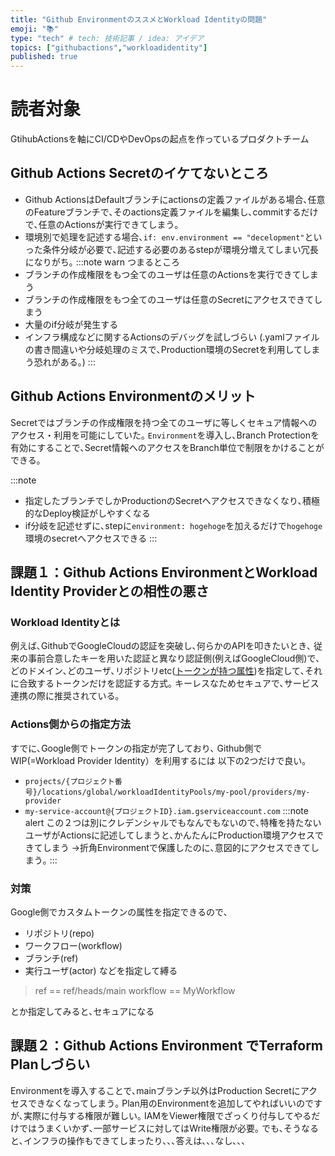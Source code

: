 ```yaml
---
title: "Github EnvironmentのススメとWorkload Identityの問題"
emoji: "📚"
type: "tech" # tech: 技術記事 / idea: アイデア
topics: ["githubactions","workloadidentity"]
published: true
---
```

# 読者対象
GtihubActionsを軸にCI/CDやDevOpsの起点を作っているプロダクトチーム
## Github Actions Secretのイケてないところ
- Github ActionsはDefaultブランチにactionsの定義ファイルがある場合､任意のFeatureブランチで､そのactions定義ファイルを編集し､commitするだけで､任意のActionsが実行できてしまう｡
- 環境別で処理を記述する場合､`if: env.environment == "decelopment"`といった条件分岐が必要で､記述する必要のあるstepが環境分増えてしまい冗長になりがち｡
:::note warn
つまるところ
- ブランチの作成権限をもつ全てのユーザは任意のActionsを実行できてしまう
- ブランチの作成権限をもつ全てのユーザは任意のSecretにアクセスできてしまう
- 大量のif分岐が発生する
- インフラ構成などに関するActionsのデバッグを試しづらい
(.yamlファイルの書き間違いや分岐処理のミスで､Production環境のSecretを利用してしまう恐れがある｡)
:::

## Github Actions Environmentのメリット

Secretではブランチの作成権限を持つ全てのユーザに等しくセキュア情報へのアクセス・利用を可能にしていた｡
`Environment`を導入し､Branch Protectionを有効にすることで､Secret情報へのアクセスをBranch単位で制限をかけることができる｡

:::note
- 指定したブランチでしかProductionのSecretへアクセスできなくなり､積極的なDeploy検証がしやすくなる
- if分岐を記述せずに､stepに`environment: hogehoge`を加えるだけで`hogehoge`環境のsecretへアクセスできる
:::

## 課題１：Github Actions EnvironmentとWorkload Identity Providerとの相性の悪さ
### Workload Identityとは
例えば､GithubでGoogleCloudの認証を突破し､何らかのAPIを叩きたいとき､
従来の事前合意したキーを用いた認証と異なり認証側(例えばGoogleCloud側)で､どのドメイン､どのユーザ､リポジトリetc([トークンが持つ属性](https://github.com/google-github-actions/auth#github-token-format))を指定して､それに合致するトークンだけを認証する方式｡
キーレスなためセキュアで､サービス連携の際に推奨されている｡

### Actions側からの指定方法

すでに､Google側でトークンの指定が完了しており､
Github側でWIP(=Workload Provider Identity）を利用するには
以下の2つだけで良い｡

- `projects/{プロジェクト番号}/locations/global/workloadIdentityPools/my-pool/providers/my-provider`
- `my-service-account@{プロジェクトID}.iam.gserviceaccount.com`
:::note alert
この２つは別にクレデンシャルでもなんでもないので､特権を持たないユーザがActionsに記述してしまうと､かんたんにProduction環境アクセスできてしまう
→折角Environmentで保護したのに､意図的にアクセスできてしまう｡
:::

### 対策
Google側でカスタムトークンの属性を指定できるので､
- リポジトリ(repo)
- ワークフロー(workflow)
- ブランチ(ref)
- 実行ユーザ(actor)
などを指定して縛る
> ref == ref/heads/main
> workflow == MyWorkflow

とか指定してみると､セキュアになる

## 課題２：Github Actions Environment でTerraform Planしづらい
Environmentを導入することで､mainブランチ以外はProduction Secretにアクセスできなくなってしまう｡
Plan用のEnvironmentを追加してやればいいのですが､実際に付与する権限が難しい｡
IAMをViewer権限でざっくり付与してやるだけではうまくいかず､一部サービスに対してはWrite権限が必要｡
でも､そうなると､インフラの操作もできてしまったり､､､答えは､､､なし､､､
